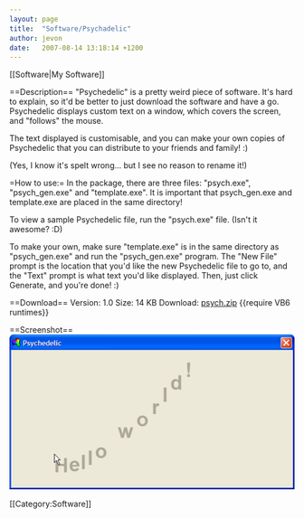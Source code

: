 ```yaml
---
layout: page
title:  "Software/Psychadelic"
author: jevon
date:   2007-08-14 13:18:14 +1200
---
```


[[Software|My Software]]

==Description==
"Psychedelic" is a pretty weird piece of software. It's hard to explain, so it'd be better to just download the software and have a go. Psychedelic displays custom text on a window, which covers the screen, and "follows" the mouse.

The text displayed is customisable, and you can make your own copies of Psychedelic that you can distribute to your friends and family! :)

(Yes, I know it's spelt wrong... but I see no reason to rename it!)

=How to use:=
In the package, there are three files: "psych.exe", "psych_gen.exe" and "template.exe". It is important that psych_gen.exe and template.exe are placed in the same directory!

To view a sample Psychedelic file, run the "psych.exe" file. (Isn't it awesome? :D)

To make your own, make sure "template.exe" is in the same directory as "psych_gen.exe" and run the "psych_gen.exe" program. The "New File" prompt is the location that you'd like the new Psychedelic file to go to, and the "Text" prompt is what text you'd like displayed. Then, just click Generate, and you're done! :)

==Download==
Version: 1.0
Size: 14 KB
Download: <a href="/files/software/psych.zip">psych.zip</a>
{{require VB6 runtimes}}

==Screenshot==
<img src="/img/screenshots/psych.png" alt="Screenshot of Psychadelic software">

[[Category:Software]]